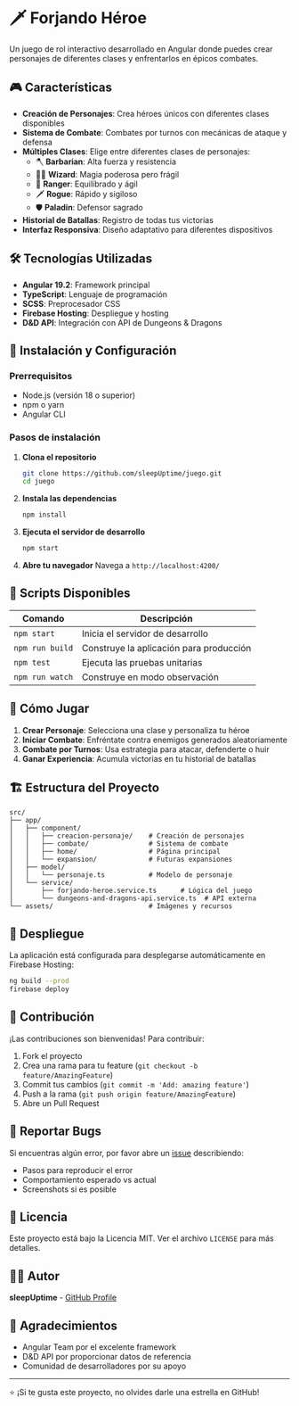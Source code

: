 # 🗡️ Forjando Héroe

Un juego de rol interactivo desarrollado en Angular donde puedes crear personajes de diferentes clases y enfrentarlos en épicos combates.

## 🎮 Características

- **Creación de Personajes**: Crea héroes únicos con diferentes clases disponibles
- **Sistema de Combate**: Combates por turnos con mecánicas de ataque y defensa
- **Múltiples Clases**: Elige entre diferentes clases de personajes:
  - 🪓 **Barbarian**: Alta fuerza y resistencia
  - 🧙‍♂️ **Wizard**: Magia poderosa pero frágil
  - 🏹 **Ranger**: Equilibrado y ágil
  - 🗡️ **Rogue**: Rápido y sigiloso
  - 🛡️ **Paladin**: Defensor sagrado
- **Historial de Batallas**: Registro de todas tus victorias
- **Interfaz Responsiva**: Diseño adaptativo para diferentes dispositivos

## 🛠️ Tecnologías Utilizadas

- **Angular 19.2**: Framework principal
- **TypeScript**: Lenguaje de programación
- **SCSS**: Preprocesador CSS
- **Firebase Hosting**: Despliegue y hosting
- **D&D API**: Integración con API de Dungeons & Dragons

## 🚀 Instalación y Configuración

### Prerrequisitos
- Node.js (versión 18 o superior)
- npm o yarn
- Angular CLI

### Pasos de instalación

1. **Clona el repositorio**
   ```bash
   git clone https://github.com/sleepUptime/juego.git
   cd juego
   ```

2. **Instala las dependencias**
   ```bash
   npm install
   ```

3. **Ejecuta el servidor de desarrollo**
   ```bash
   npm start
   ```

4. **Abre tu navegador**
   Navega a `http://localhost:4200/`

## 📝 Scripts Disponibles

| Comando | Descripción |
|---------|-------------|
| `npm start` | Inicia el servidor de desarrollo |
| `npm run build` | Construye la aplicación para producción |
| `npm test` | Ejecuta las pruebas unitarias |
| `npm run watch` | Construye en modo observación |

## 🎯 Cómo Jugar

1. **Crear Personaje**: Selecciona una clase y personaliza tu héroe
2. **Iniciar Combate**: Enfréntate contra enemigos generados aleatoriamente
3. **Combate por Turnos**: Usa estrategia para atacar, defenderte o huir
4. **Ganar Experiencia**: Acumula victorias en tu historial de batallas

## 🏗️ Estructura del Proyecto

```
src/
├── app/
│   ├── component/
│   │   ├── creacion-personaje/    # Creación de personajes
│   │   ├── combate/               # Sistema de combate
│   │   ├── home/                  # Página principal
│   │   └── expansion/             # Futuras expansiones
│   ├── model/
│   │   └── personaje.ts           # Modelo de personaje
│   └── service/
│       ├── forjando-heroe.service.ts      # Lógica del juego
│       └── dungeons-and-dragons-api.service.ts  # API externa
└── assets/                        # Imágenes y recursos
```

## 🚀 Despliegue

La aplicación está configurada para desplegarse automáticamente en Firebase Hosting:

```bash
ng build --prod
firebase deploy
```

## 🤝 Contribución

¡Las contribuciones son bienvenidas! Para contribuir:

1. Fork el proyecto
2. Crea una rama para tu feature (`git checkout -b feature/AmazingFeature`)
3. Commit tus cambios (`git commit -m 'Add: amazing feature'`)
4. Push a la rama (`git push origin feature/AmazingFeature`)
5. Abre un Pull Request

## 🐛 Reportar Bugs

Si encuentras algún error, por favor abre un [issue](https://github.com/sleepUptime/juego/issues) describiendo:
- Pasos para reproducir el error
- Comportamiento esperado vs actual
- Screenshots si es posible

## 📜 Licencia

Este proyecto está bajo la Licencia MIT. Ver el archivo `LICENSE` para más detalles.

## 👨‍💻 Autor

**sleepUptime** - [GitHub Profile](https://github.com/sleepUptime)

## 🙏 Agradecimientos

- Angular Team por el excelente framework
- D&D API por proporcionar datos de referencia
- Comunidad de desarrolladores por su apoyo

---

⭐ ¡Si te gusta este proyecto, no olvides darle una estrella en GitHub!
